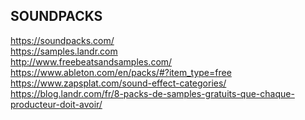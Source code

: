 <h2>SOUNDPACKS</h2>
<p><a href="https://soundpacks.com/">https://soundpacks.com/</a><br>
<a href="https://samples.landr.com">https://samples.landr.com</a><br>
<a href="http://www.freebeatsandsamples.com/">http://www.freebeatsandsamples.com/</a><br>
<a href="https://www.ableton.com/en/packs/#?item_type=free">https://www.ableton.com/en/packs/#?item_type=free</a><br>
<a href="https://www.zapsplat.com/sound-effect-categories/">https://www.zapsplat.com/sound-effect-categories/</a><br>
<a href="https://blog.landr.com/fr/8-packs-de-samples-gratuits-que-chaque-producteur-doit-avoir/">https://blog.landr.com/fr/8-packs-de-samples-gratuits-que-chaque-producteur-doit-avoir/</a></p>